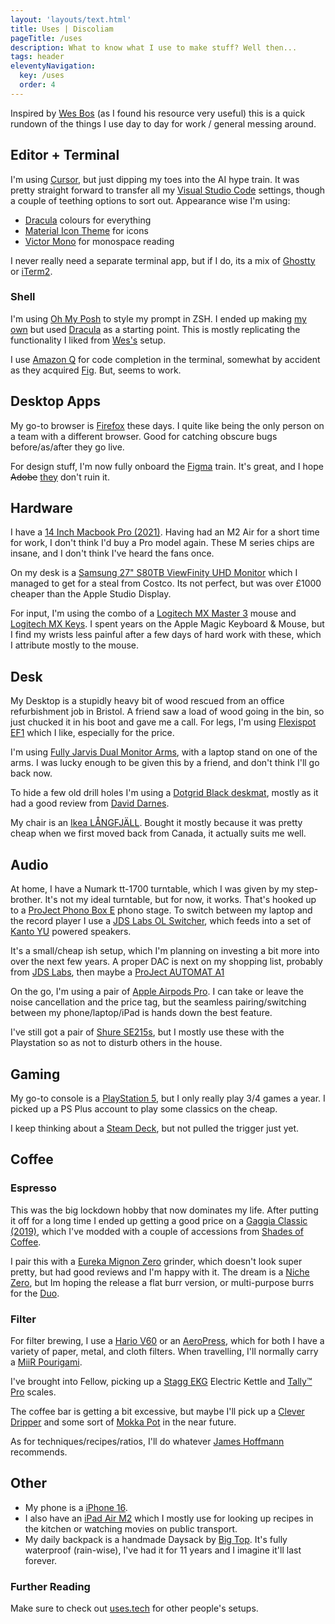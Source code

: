 ```yaml
---
layout: 'layouts/text.html'
title: Uses | Discoliam
pageTitle: /uses
description: What to know what I use to make stuff? Well then...
tags: header
eleventyNavigation:
  key: /uses
  order: 4
---
```


<p class="Lede">Inspired by <a href="https://wesbos.com/uses/" target="_blank">Wes Bos</a> (as I found his resource very useful) this is a quick rundown of the things I use day to day for work / general messing around.</p>

## Editor + Terminal

I'm using [Cursor](https://www.cursor.com/), but just dipping my toes into the AI hype train. It was pretty straight forward to transfer all my [Visual Studio Code](https://code.visualstudio.com/) settings, though a couple of teething options to sort out. Appearance wise I'm using:

- [Dracula](https://draculatheme.com/) colours for everything
- [Material Icon Theme](https://marketplace.visualstudio.com/items?itemName=PKief.material-icon-theme) for icons
- [Victor Mono](https://rubjo.github.io/victor-mono/) for monospace reading

I never really need a separate terminal app, but if I do, its a mix of [Ghostty](https://ghostty.org/) or [iTerm2](https://iterm2.com/).

### Shell

I'm using [Oh My Posh](https://ohmyposh.dev/) to style my prompt in ZSH. I ended up making [my own](https://github.com/discoliam/dotfiles/blob/main/.omp.discoliam.json) but used [Dracula](https://draculatheme.com/oh-my-posh) as a starting point. This is mostly replicating the functionality I liked from [Wes's](https://github.com/wesbos/Cobalt2-iterm) setup.

I use [Amazon Q](https://docs.aws.amazon.com/amazonq/latest/qdeveloper-ug/what-is.html) for code completion in the terminal, somewhat by accident as they acquired [Fig](https://fig.io/). But, seems to work.

## Desktop Apps

My go-to browser is [Firefox](https://www.mozilla.org/firefox/) these days. I quite like being the only person on a team with a different browser. Good for catching obscure bugs before/as/after they go live.

For design stuff, I'm now fully onboard the [Figma](https://www.figma.com) train. It's great, and I hope ~~Adobe~~ [they](https://www.figma.com/blog/figma-adobe-abandon-proposed-merger/) don't ruin it.

## Hardware

I have a [14 Inch Macbook Pro (2021)](https://everymac.com/systems/apple/macbook_pro/specs/macbook-pro-m1-pro-8-core-cpu-14-core-gpu-14-2021-specs.html). Having had an M2 Air for a short time for work, I don't think I'd buy a Pro model again. These M series chips are insane, and I don't think I've heard the fans once.

On my desk is a [Samsung 27" S80TB ViewFinity UHD Monitor](https://www.samsung.com/uk/monitors/high-resolution/viewfinity-s8-27--27-inch-ips-uhd-thunderbolt-ls27b800tguxxu) which I managed to get for a steal from Costco. Its not perfect, but was over £1000 cheaper than the Apple Studio Display.

For input, I'm using the combo of a [Logitech MX Master 3](https://www.logitech.com/en-gb/product/mx-master-3) mouse and [Logitech MX Keys](https://www.logitech.com/en-gb/product/mx-keys-wireless-keyboard). I spent years on the Apple Magic Keyboard & Mouse, but I find my wrists less painful after a few days of hard work with these, which I attribute mostly to the mouse.

## Desk

My Desktop is a stupidly heavy bit of wood rescued from an office refurbishment job in Bristol. A friend saw a load of wood going in the bin, so just chucked it in his boot and gave me a call. For legs, I'm using [Flexispot EF1](https://flexispot.co.uk/electric-height-adjustable-standing-desk-e1.html) which I like, especially for the price.

I'm using [Fully Jarvis Dual Monitor Arms](https://www.amazon.co.uk/Jarvis-Monitor-Mounting-Computer-Displays/dp/B071G47JJG), with a laptop stand on one of the arms. I was lucky enough to be given this by a friend, and don't think I'll go back now.

To hide a few old drill holes I'm using a [Dotgrid Black deskmat](https://www.dotgrid.co/products/vegan-leather-desk-mat-black), mostly as it had a good review from [David Darnes](https://setups.co/posts/david-darnes).

My chair is an [Ikea LÅNGFJÄLL](https://www.ikea.com/gb/en/p/langfjaell-conference-chair-gunnared-dark-grey-black-s99177641). Bought it mostly because it was pretty cheap when we first moved back from Canada, it actually suits me well.

## Audio

At home, I have a Numark tt-1700 turntable, which I was given by my step-brother. It's not my ideal turntable, but for now, it works. That's hooked up to a [ProJect Phono Box E](https://www.project-audio.com/en/product/phono-box-e/) phono stage. To switch between my laptop and the record player I use a [JDS Labs OL Switcher](https://jdslabs.com/product/ol-switcher/), which feeds into a set of [Kanto YU](https://www.kantoaudio.com/powered-speakers/yu/) powered speakers.

It's a small/cheap ish setup, which I'm planning on investing a bit more into over the next few years. A proper DAC is next on my shopping list, probably from [JDS Labs](https://jdslabs.com/), then maybe a [ProJect AUTOMAT A1](https://www.project-audio.com/en/product/a1/)

On the go, I'm using a pair of [Apple Airpods Pro](https://www.apple.com/uk/airpods-pro/). I can take or leave the noise cancellation and the price tag, but the seamless pairing/switching between my phone/laptop/iPad is hands down the best feature.

I've still got a pair of [Shure SE215s](https://www.shure.com/en-GB/products/earphones/se215), but I mostly use these with the Playstation so as not to disturb others in the house.

## Gaming

My go-to console is a [PlayStation 5](https://www.playstation.com/en-gb/ps5/), but I only really play 3/4 games a year. I picked up a PS Plus account to play some classics on the cheap.

I keep thinking about a [Steam Deck](https://store.steampowered.com/steamdeck), but not pulled the trigger just yet.

## Coffee

### Espresso

This was the big lockdown hobby that now dominates my life. After putting it off for a long time I ended up getting a good price on a [Gaggia Classic (2019)](https://www.gaggia.com/manual-machines/new-classic-evo/), which I've modded with a couple of accessions from [Shades of Coffee](https://www.shadesofcoffee.co.uk/).

I pair this with a [Eureka Mignon Zero](https://www.eureka.co.it/en/catalogo/prodotti/macinacaff%C3%A8+on+demand/1/74.aspx) grinder, which doesn't look super pretty, but had good reviews and I'm happy with it. The dream is a [Niche Zero](https://www.nichecoffee.co.uk/products/niche-zero), but Im hoping the release a flat burr version, or multi-purpose burrs for the [Duo](https://www.nichecoffee.co.uk/products/niche-duo).

### Filter

For filter brewing, I use a [Hario V60](https://www.hario.co.uk/products/hario-v60-drip-decanter-pour-over-coffee-maker-700ml) or an [AeroPress](https://aeropress.com/), which for both I have a variety of paper, metal, and cloth filters. When travelling, I'll normally carry a [MiiR Pourigami](https://www.miir.com/collections/pourigami-travel-coffee-system/products/pourigami-portable-travel-coffee-dripper).

I've brought into Fellow, picking up a [Stagg EKG](https://fellowproducts.com/products/stagg-ekg-electric-pour-over-kettle) Electric Kettle and [Tally™ Pro](https://fellowproducts.com/products/tally-coffee-scale) scales.

The coffee bar is getting a bit excessive, but maybe I'll pick up a [Clever Dripper](https://shop.squaremilecoffee.com/products/clever-coffee-dripper) and some sort of [Mokka Pot](https://www.bialetti.com/it_en/shop/caffettiere/caffettiere.html) in the near future.

As for techniques/recipes/ratios, I'll do whatever [James Hoffmann](https://www.jameshoffmann.co.uk/) recommends.

## Other

- My phone is a [iPhone 16](https://www.apple.com/iphone-16/).
- I also have an [iPad Air M2](https://www.apple.com/uk/ipad-air/) which I mostly use for looking up recipes in the kitchen or watching movies on public transport.
- My daily backpack is a handmade Daysack by [Big Top](https://www.instagram.com/bigxtop/). It's fully waterproof (rain-wise), I've had it for 11 years and I imagine it'll last forever.

### Further Reading

Make sure to check out [uses.tech](https://uses.tech/) for other people's setups.
